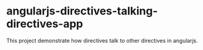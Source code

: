 # angularjs-directives-talking-directives-app

This project demonstrate how directives talk to other directives in angularjs.